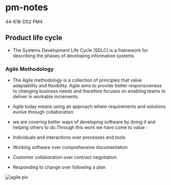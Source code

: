 
#  pm-notes
 
 44-618-D02 PM4

##  Product life cycle  

* The Systems Development Life Cycle (SDLC) is a framework for describing the phases of developing information systems

###  Agile Methodology 


 - The Agile methodology is a collection of principles that value adaptability and flexibility. Agile  aims to provide better responsiveness to changing business needs and therefore focuses on enabling teams to deliver in workable increments.


 - Agile today means using an approach where requirements and solutions evolve through collaboration


 -  we are covering better ways of developing software by doing it and helping others to do.Through this work we have come to value :
 
 * Individuals and interactions over processes and tools
 
 * Working software over comprehensive documentation

 * Customer collaboration over contract negotiation
 
 * Responding to change over following a plan

  
  
![agile pic](https://user-images.githubusercontent.com/73435520/118069069-1c242180-b369-11eb-95d7-eaef3d5bcc50.png)

